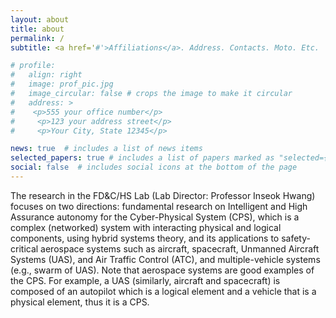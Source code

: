 ```yaml
---
layout: about
title: about
permalink: /
subtitle: <a href='#'>Affiliations</a>. Address. Contacts. Moto. Etc.

# profile:
#   align: right
#   image: prof_pic.jpg
#   image_circular: false # crops the image to make it circular
#   address: >
#    <p>555 your office number</p>
#     <p>123 your address street</p>
#     <p>Your City, State 12345</p>

news: true  # includes a list of news items
selected_papers: true # includes a list of papers marked as "selected={true}"
social: false  # includes social icons at the bottom of the page
---
```


The research in the FD&C/HS Lab (Lab Director: Professor Inseok Hwang) focuses on two directions: fundamental research on Intelligent and High Assurance autonomy for the Cyber-Physical System (CPS), which is a complex (networked) system with interacting physical and logical components, using hybrid systems theory, and its applications to safety-critical aerospace systems such as aircraft, spacecraft, Unmanned Aircraft Systems (UAS), and Air Traffic Control (ATC), and multiple-vehicle systems (e.g., swarm of UAS). Note that aerospace systems are good examples of the CPS. For example, a UAS (similarly, aircraft and spacecraft) is composed of an autopilot which is a logical element and a vehicle that is a physical element, thus it is a CPS.

<!--- Put your address / P.O. box / other info right below your picture. You can also disable any these elements by editing `profile` property of the YAML header of your `_pages/about.md`. Edit `_bibliography/papers.bib` and Jekyll will render your [publications page](/al-folio/publications/) automatically.

 Link to your social media connections, too. This theme is set up to use [Font Awesome icons](http://fortawesome.github.io/Font-Awesome/) and [Academicons](https://jpswalsh.github.io/academicons/), like the ones below. Add your Facebook, Twitter, LinkedIn, Google Scholar, or just disable all of them. --->
